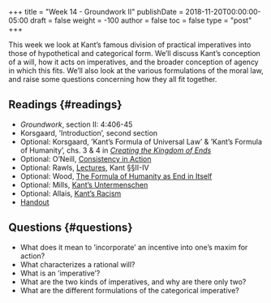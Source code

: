 +++
title = "Week 14 - Groundwork II"
publishDate = 2018-11-20T00:00:00-05:00
draft = false
weight = -100
author = false
toc = false
type = "post"
+++

This week we look at Kant&rsquo;s famous division of practical imperatives into those of hypothetical and categorical form. We&rsquo;ll discuss Kant&rsquo;s conception of a will, how it acts on imperatives, and the broader conception of agency in which this fits. We&rsquo;ll also look at the various formulations of the moral law, and raise some questions concerning how they all fit together.


## Readings {#readings}

-   _Groundwork_, section II: 4:406-45
-   Korsgaard, &rsquo;Introduction&rsquo;, second section
-   Optional: Korsgaard, &rsquo;Kant&rsquo;s Formula of Universal Law&rsquo; & &rsquo;Kant&rsquo;s Formula of Humanity&rsquo;, chs. 3 & 4 in [_Creating the Kingdom of Ends_](https://www.dropbox.com/s/13h4vph1n6ke5qi/korsgaard1996a%5Fcreating%5Fthe%5Fkingdom%5Fof%5Fends.pdf?dl=0)
-   Optional: O&rsquo;Neill, [Consistency in Action](https://www.dropbox.com/s/tw3qf2hd8kf8cap/oneill1989-ch5%5FConsistency%5Fin%5FAction.pdf?dl=0)
-   Optional: Rawls, [Lectures](https://www.dropbox.com/s/9g5ucr877nweciu/rawls2000%5Flectures%5Fon%5Fthe%5Fhistory%5Fof%5Fmoral%5Fphilosophy.pdf?dl=0), Kant §§II-IV
-   Optional: Wood, [The Formula of Humanity as End in Itself](https://www.dropbox.com/s/v3j3sq8alseh1jr/wood1999-ch4%5FThe%5FFormula%5Fof%5FHumanity%5Fas%5FEnd%5Fin%5FItself.pdf?dl=0)
-   Optional: Mills, [Kant&rsquo;s Untermenschen](https://www.dropbox.com/s/mhup2rer6ge7o1g/mills2017-ch6%5FKant%2527s%5FUntermenschen.pdf?dl=0)
-   Optional: Allais, [Kant&rsquo;s Racism](https://www.dropbox.com/s/sn5xx4uts5sqjkq/allais2016b%5Fkant%2527s%5Fracism.pdf?dl=0)
-   [Handout](/materials/handouts/handout12-groundworkII.pdf)


## Questions {#questions}

-   What does it mean to &rsquo;incorporate&rsquo; an incentive into one&rsquo;s maxim for action?
-   What characterizes a rational will?
-   What is an &rsquo;imperative&rsquo;?
-   What are the two kinds of imperatives, and why are there only two?
-   What are the different formulations of the categorical imperative?
